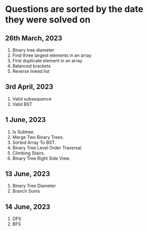 # Questions are sorted by the date they were solved on

## 26th March, 2023

1. Binary tree diameter
2. Find three largest elements in an array
3. First duplicate element in an array
4. Balanced brackets
5. Reverse linked list

## 3rd April, 2023

1. Valid subsequence
2. Valid BST

## 1 June, 2023

1. Is Subtree.
2. Merge Two Binary Trees.
3. Sorted Array To BST.
4. Binary Tree Level Order Traversal.
5. Climbing Stairs.
6. Binary Tree Right Side View.

## 13 June, 2023

1. Binary Tree Diameter
2. Branch Sums

## 14 June, 2023

1. DFS
2. BFS
